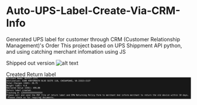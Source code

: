 # Auto-UPS-Label-Create-Via-CRM-Info
Generated UPS label for customer through CRM (Customer Relationship Management)'s Order
This project based on UPS Shippment API python, and using catching merchant infomation using JS

Shipped out version
![alt text]([https://github.com/Chenyc666/Auto-UPS-Label-Create-Via-CRM-Info/blob/main/img%20return.png?raw=true](https://github.com/Chenyc666/Auto-UPS-Label-Create-Via-CRM-Info/blob/main/img1%20ship.png?raw=true))

Created Return label 
![alt text](https://github.com/Chenyc666/Auto-UPS-Label-Create-Via-CRM-Info/blob/main/img%20return.png?raw=true)
